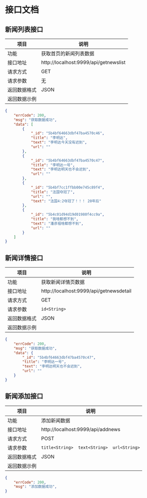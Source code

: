 # 接口文档

## 新闻列表接口
|项目|说明|
|--|--|
|功能|获取首页的新闻列表数据|
|接口地址|http://localhost:9999/api/getnewslist|
|请求方式|GET|
|请求参数|无|
|返回数据格式|JSON|
|返回数据示例||
```json
{
    "errCode": 200,
    "msg": "获取数据成功",
    "data": [
        {
            "_id": "5b4bf64663dbf47ba4570c46",
            "title": "李明达",
            "text": "李明达今天没有迟到",
            "url": ""
        },
        {
            "_id": "5b4bf64663dbf47ba4570c47",
            "title": "李明达一号",
            "text": "李明达明天也不会迟到",
            "url": ""
        },
        {
            "_id": "5b4bf7cc1ffbb00e745c89f4",
            "title": "法国夺冠了",
            "url": "",
            "text": "法国4:2夺冠了！！！ 20年后"
        },
        {
            "_id": "5b4c01d94d19d01980f4cc9a",
            "title": "我啥都想不到",
            "text": "潘彦祖啥都想不到",
            "url": ""
        }
    ]
}
```


## 新闻详情接口
|项目|说明|
|--|--|
|功能|获取新闻详情页数据|
|接口地址|http://localhost:9999/api/getnewsdetail|
|请求方式|GET|
|请求参数|`id<String>`|
|返回数据格式|JSON|
|返回数据示例||
```json
{
    "errCode": 200,
    "msg": "获取数据成功",
    "data": {
        "_id": "5b4bf64663dbf47ba4570c47",
        "title": "李明达一号",
        "text": "李明达明天也不会迟到",
        "url": ""
    }
}
```

## 新闻添加接口
|项目|说明|
|--|--|
|功能|添加新闻数据|
|接口地址|http://localhost:9999/api/addnews|
|请求方式|POST|
|请求参数|`title<String>  text<String>  url<String>`|
|返回数据格式|JSON|
|返回数据示例||
```json
{
    "errCode": 200,
    "msg": "添加数据成功",
}
```
